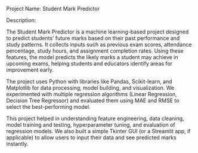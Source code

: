 Project Name: Student Mark Predictor

Description:

The Student Mark Predictor is a machine learning-based project designed to predict students’ future marks based on their past performance and study patterns. It collects inputs such as previous exam scores, attendance percentage, study hours, and assignment completion rates. Using these features, the model predicts the likely marks a student may achieve in upcoming exams, helping students and educators identify areas for improvement early.

The project uses Python with libraries like Pandas, Scikit-learn, and Matplotlib for data processing, model building, and visualization. We experimented with multiple regression algorithms (Linear Regression, Decision Tree Regressor) and evaluated them using MAE and RMSE to select the best-performing model.

This project helped in understanding feature engineering, data cleaning, model training and testing, hyperparameter tuning, and evaluation of regression models. We also built a simple Tkinter GUI (or a Streamlit app, if applicable) to allow users to input their data and see predicted marks instantly.

